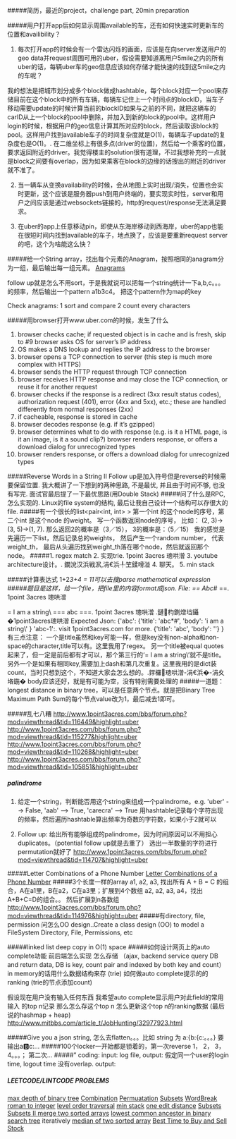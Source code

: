 #####简历，最近的project，challenge part, 20min preparation

#####用户打开app后如何显示周围available的车，还有如何快速实时更新车的位置和availibility？

1. 每次打开app的时候会有一个雷达闪烁的画面，应该是在向server发送用户的geo data并request周围可用的uber，假设需要知道离用户5mile之内的所有uber的话，每辆uber车的geo信息应该如何存储才能快速的找到这5mile之内的车呢？

我的想法是把城市划分成多个block做成hashtable，每个block对应一个pool来存储目前在这个block中的所有车辆，每辆车记住上一个时间点的blockID，当车子移动需要update的时候计算当前的blockID如果与之前的不同，就把这辆车的carID从上一个block的pool中删除，并加入到新的block的pool中。这样用户login的时候，根据用户的geo信息计算其所对应的block，然后读取该block的pool。这样用户找到available车子的时间复杂度就是O(1)，每辆车子update的复杂度也是O(1)。. 
在二维坐标上有很多点(driver的位置)，然后给一个乘客的位置，要求返回附近的driver。我觉得楼主的solution很有道理，不过我想补充的一点就是block之间要有overlap，因为如果乘客在block的边缘的话搜出的附近的driver就不准了。

2. 当一辆车从变换availability的时候，会从地图上实时出现/消失，位置也会实时更新，这个应该是服务器push到用户终端的，要实现实时性，server和用户之间应该是通过websockets链接的，http的request/response无法满足要求。

3. 在uber的app上任意移动pin，即使从东海岸移动到西海岸，uber的app也能在很短时间内找到available的车子，地点换了，应该是要重新request server的吧，这个为啥能这么快？

#####给一个String array，找出每个元素的Anagram，按照相同的anagram分为一组，最后输出每一组元素。
[Anagrams](http://www.lintcode.com/en/problem/anagrams/)

follow up就是怎么不用sort，于是我就说可以把每一个string统计一下a,b,c。。。的频率，然后输出一个pattern a1b3c4。
把这个pattern作为map的key

Check anagrams: 1 sort and compare 2 count every characters

#####用browser打开www.uber.com的时候，发生了什么
1. browser checks cache; if requested object is in cache and is fresh, skip to #9 browser asks OS for server’s IP address
2. OS makes a DNS lookup and replies the IP address to the browser
3. browser opens a TCP connection to server (this step is much more complex with HTTPS)
4. browser sends the HTTP request through TCP connection
5. browser receives HTTP response and may close the TCP connection, or reuse it for another request
6. browser checks if the response is a redirect (3xx result status codes), authorization request (401), error (4xx and 5xx), etc.; these are handled differently from normal responses (2xx)
7. if cacheable, response is stored in cache
8. browser decodes response (e.g. if it’s gzipped)
9. browser determines what to do with response (e.g. is it a HTML page, is it an image, is it a sound clip?)
browser renders response, or offers a download dialog for unrecognized types
10. browser renders response, or offers a download dialog for unrecognized types

#####Reverse Words in a String II
Follow up是加入符号但是reverse的时候需要保留位置. 我大概讲了一下想到的两种思路, 不是最优, 并且由于时间不够, 也没有写完. 面试官最后提了一下最优思路(用Double Stack)
#####问了什么是RPC, 怎么实现的. Linux的file system的结构, 最后让我自己设计一个结构可以存很大的file.
#####有一个很长的list<pair<int, int> > 第一个int 的这个node的序号，第二个int 是这个node 的weight。 写一个函数返回node的序号， 比如：
(2, 3)->(3, 5)->(1, 7). 那么返回2的概率是（3／15）， 3的概率是：（5／15）
我的感觉是先遍历一下list，然后记录总的weights， 然后产生一个random number， 代表weight_th， 最后从头遍历找到weight_th落在哪个node，然后就返回那个node。
#####1. regex match
2. 实现trie. 1point 3acres 璁哄潧
3. youtube architecture设计。. 鐗涗汉浜戦泦,涓€浜╀笁鍒嗗湴
4. 聊天。
5. min stack

#####计算表达式  1+2*3+4 = 11可以去搜parse mathematical expression
#####题目是这样，给一个file，把file里的内容format成json.
File:
== Abc*# ==. 1point 3acres 璁哄潧

= I am a string\\
=== abc ===. 1point 3acres 璁哄潧
.鏈枃鍘熷垱鑷�1point3acres璁哄潧
Expected Json:
{'abc': 
       {'title': 'abc*#',
        'body': 'i am a string\\'
        }
'abc-1':. visit 1point3acres.com for more.
       {'title': 'abc',
        'body': ''}
}
有三点注意：
一个是title虽然和key可能一样，但是key没有non-alpha和non-space的character,title可以有。这里我用了regex。
另一个title被equal quotes起来了，但一定是前后都有才可以，那个第三行的‘= I am a string\\’就不是title。
另外一个是如果有相同key,需要加上dash和第几次重复。这里我用的是dict装count，当时只想到这个，不知道大家会怎么想的。.鐣欏璁哄潧-涓€浜�-涓夊垎鍦�
body应该还好，就是有可能为空，没有特别需要处理的
#####一道题：longest distance in binary tree，可以是任意两个节点。就是把Binary Tree Maximum Path Sum的每个节点value改为1，最后减去1即可。

#####乱七八糟
http://www.1point3acres.com/bbs/forum.php?mod=viewthread&tid=116449&highlight=uber
http://www.1point3acres.com/bbs/forum.php?mod=viewthread&tid=115277&highlight=uber
http://www.1point3acres.com/bbs/forum.php?mod=viewthread&tid=110268&highlight=uber
http://www.1point3acres.com/bbs/forum.php?mod=viewthread&tid=105851&highlight=uber

#####  palindrome
1. 给定一个string，判断能否用这个string来组成一个palindrome。e.g. 'uber' --> False, 'aab' --> True, 'carecra' --> True
用hashtable记录每个字符出现的频率，然后遍历hashtable算出频率为奇数的字符数，如果小于2就可以

2. Follow up: 给出所有能够组成的palindrome，因为时间原因可以不用担心duplicates。（potential follow up就是去重了）
选出一半数量的字符进行permutation就好了
http://www.1point3acres.com/bbs/forum.php?mod=viewthread&tid=114707&highlight=uber

#####Letter Combinations of a Phone Number 
[Letter Combinations of a Phone Number](https://leetcode.com/problems/letter-combinations-of-a-phone-number/)
#####3个长度一样的array a1, a2, a3, 找出所有 A + B = C 的组合，A在a1里，B在a2，C在a3里；扩展到4个数组 a2, a2, a3, a4，找出A+B+C=D的组合。。 然后扩展到n各数组
http://www.1point3acres.com/bbs/forum.php?mod=viewthread&tid=114976&highlight=uber
#####有directory, file, permission 问怎么OO design..Create a class design (OO) to model a FileSystem
    Directory, File, Permissions, etc

#####linked list deep copy in O(1) space
#####如何设计网页上的auto complete功能
前后端怎么实现 怎么存储 （ajax, backend service query DB and return data, DB
is key, count pair and indexed by both key and count）
in memory的话用什么数据结构来存 (trie)
如何做auto complete提示的的ranking (trie的节点添加count)

假设现在用户没有输入任何东西 我希望auto complete显示用户对此field的常用输入
的top n记录 那么怎么存这个top n 怎么更新这个top n的ranking数据
(最后说的hashmap + heap)
http://www.mitbbs.com/article_t/JobHunting/32977923.html

#####Give you a json string, 怎么去flatten。。。比如 string 为 a:{b:{c:。。。} 要输出a:b:c:...
#####100个locker一开始都是锁着的，第一次reverse 1， 2， 3， 4。。。； 第二次...
#####” coding: input: log file, output: 假定同一个user的login time, logout time 没有overlap. output:

##### LEETCODE/LINTCODE PROBLEMS
[max depth of binary tree]()
[Combination]()
[Permuatation]()
[Subsets]()
[WordBreak]()
[roman to integer]()
[level order traversal]()
[min stack]()
[one edit distance]()
[Subsets](http://www.lintcode.com/en/problem/subsets/)
[Subsets II ](http://www.lintcode.com/en/problem/subsets-ii/) 
[merge two sorted arrays]()
[lowest common ancestor in binary search tree](http://www.lintcode.com/en/problem/lowest-common-ancestor/) iteratively
[median of two sorted array](http://www.lintcode.com/en/problem/median-of-two-sorted-arrays/)
[Best Time to Buy and Sell Stock]()
[]()
[]()
[]()
[]()
[]()
